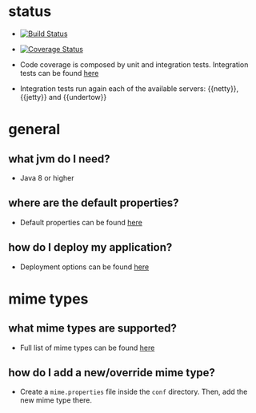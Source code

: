 # status

* <a target="_blank" href="https://travis-ci.org/jooby-project/jooby"><img src="https://travis-ci.org/jooby-project/jooby.svg?branch=master" alt="Build Status"></a>

* <a target="_blank" href="https://coveralls.io/r/jooby-project/jooby?branch=master"><img src="https://img.shields.io/coveralls/jooby-project/jooby.svg" alt="Coverage Status"></a>

* Code coverage is composed by unit and integration tests. Integration tests can be found <a target="_blank" href="https://github.com/jooby-project/jooby/tree/master/coverage-report">here</a>

* Integration tests run again each of the available servers: {{netty}}, {{jetty}} and {{undertow}}

# general

## what jvm do I need?

* Java 8 or higher
 
## where are the default properties?

* Default properties can be found [here](/doc/#appendix:-jooby.conf)

## how do I deploy my application?

* Deployment options can be found [here](/doc/deployment)

# mime types

## what mime types are supported?

* Full list of mime types can be found [here](/doc/#appendix:-mime.properties)

## how do I add a new/override mime type?

* Create a ```mime.properties``` file inside the ```conf``` directory. Then, add the new mime type there.
